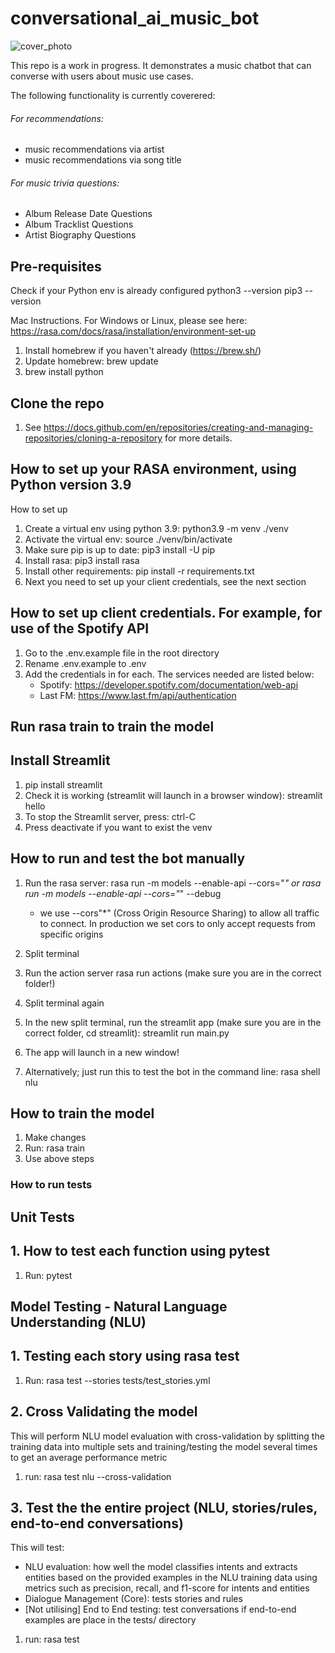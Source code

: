# conversational_ai_music_bot

![cover_photo]('_09dec6e1-4851-4744-974c-d6fe37895f71.jpg')

This repo is a work in progress. It demonstrates a music chatbot that can converse with users about music use cases.

The following functionality is currently coverered:

###### For recommendations:
- music recommendations via artist
- music recommendations via song title

###### For music trivia questions:
- Album Release Date Questions
- Album Tracklist Questions
- Artist Biography Questions

## Pre-requisites
Check if your Python env is already configured
python3 --version
pip3 --version

Mac Instructions. For Windows or Linux, please see here: https://rasa.com/docs/rasa/installation/environment-set-up
1. Install homebrew if you haven't already (https://brew.sh/)
2. Update homebrew: brew update
3. brew install python

## Clone the repo
1. See https://docs.github.com/en/repositories/creating-and-managing-repositories/cloning-a-repository for more details.

## How to set up your RASA environment, using Python version 3.9
How to set up
1. Create a virtual env using python 3.9: python3.9 -m venv ./venv
2. Activate the virtual env: source ./venv/bin/activate
3. Make sure pip is up to date: pip3 install -U pip
4. Install rasa: pip3 install rasa
5. Install other requirements: pip install -r requirements.txt
6. Next you need to set up your client credentials, see the next section

## How to set up client credentials. For example, for use of the Spotify API
1. Go to the .env.example file in the root directory
2. Rename .env.example to .env
3. Add the credentials in for each. The services needed are listed below:
    - Spotify: https://developer.spotify.com/documentation/web-api
    - Last FM: https://www.last.fm/api/authentication


## Run rasa train to train the model

## Install Streamlit
1. pip install streamlit
2. Check it is working (streamlit will launch in a browser window): streamlit hello
3. To stop the Streamlit server, press: ctrl-C
4. Press deactivate if you want to exist the venv

## How to run and test the bot manually
1. Run the rasa server: rasa run -m models --enable-api --cors="*" or rasa run -m models --enable-api --cors="*" --debug
    * we use --cors"*" (Cross Origin Resource Sharing) to allow all traffic to connect. In production we set cors to only accept requests from specific origins
2. Split terminal
3. Run the action server rasa run actions (make sure you are in the correct folder!)
4. Split terminal again
5. In the new split terminal, run the streamlit app (make sure you are in the correct folder, cd streamlit): streamlit run main.py
6. The app will launch in a new window!

7. Alternatively; just run this to test the bot in the command line: rasa shell nlu

## How to train the model
1. Make changes
2. Run: rasa train
3. Use above steps

### How to run tests ###

## Unit Tests ##

## 1. How to test each function using pytest
1. Run: pytest

## Model Testing - Natural Language Understanding (NLU) ##

## 1. Testing each story using rasa test
1. Run: rasa test --stories tests/test_stories.yml


## 2. Cross Validating the model
This will perform NLU model evaluation with cross-validation by splitting the training data into multiple sets and training/testing the model several times to get an average performance metric
1. run: rasa test nlu --cross-validation

## 3. Test the the entire project (NLU, stories/rules, end-to-end conversations)
This will test:
- NLU evaluation: how well the model classifies intents and extracts entities based on the provided examples in the NLU training data using metrics such as precision, recall, and f1-score for intents and entities
- Dialogue Management (Core): tests stories and rules
- [Not utilising] End to End testing: test conversations if end-to-end examples are place in the tests/ directory
1. run: rasa test

